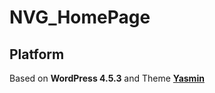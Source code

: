 # NVG_HomePage
## Platform
Based on **WordPress 4.5.3** and Theme **[Yasmin](http://demo.fabthemes.com/yasmin/)**